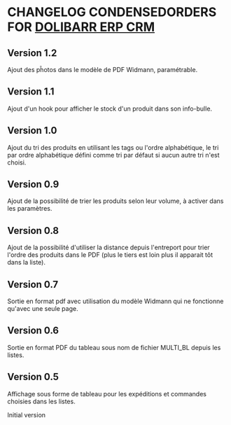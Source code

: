 # CHANGELOG CONDENSEDORDERS FOR [DOLIBARR ERP CRM](https://www.dolibarr.org)

## Version 1.2
Ajout des pĥotos dans le modèle de PDF Widmann, paramétrable.

## Version 1.1
Ajout d'un hook pour afficher le stock d'un produit dans son info-bulle.

## Version 1.0
Ajout du tri des produits en utilisant les tags ou l'ordre alphabétique, le tri par ordre alphabétique défini comme tri par défaut si aucun autre tri n'est choisi.

## Version 0.9
Ajout de la possibilité de trier les produits selon leur volume, à activer dans les paramètres.

## Version 0.8
Ajout de la possibilité d'utiliser la distance depuis l'entreport pour trier l'ordre des produits dans le PDF (plus le tiers est loin plus il apparait tôt dans la liste).

## Version 0.7
Sortie en format pdf avec utilisation du modèle Widmann qui ne fonctionne qu'avec une seule page.

## Version 0.6
Sortie en format PDF du tableau sous nom de fichier MULTI_BL depuis les listes.


## Version 0.5
Affichage sous forme de tableau pour les expéditions et commandes choisies dans les listes.

Initial version
